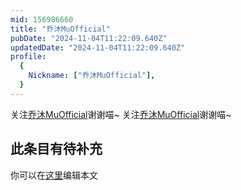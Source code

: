 ```yaml
---
mid: 156986660
title: "乔沐MuOfficial"
pubDate: "2024-11-04T11:22:09.640Z"
updatedDate: "2024-11-04T11:22:09.640Z"
profile:
  {
    Nickname: ["乔沐MuOfficial"],
  }
---
```


关注[乔沐MuOfficial](https://space.bilibili.com/156986660)谢谢喵~ 关注[乔沐MuOfficial](https://space.bilibili.com/156986660)谢谢喵~

## 此条目有待补充
你可以在[这里](https://github.com/Yuhanawa/VTuber.ICU/edit/master/src/content/v/乔沐MuOfficial/index.md)编辑本文
